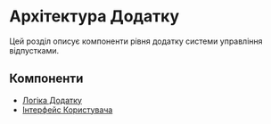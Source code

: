# Архітектура Додатку

Цей розділ описує компоненти рівня додатку системи управління відпустками.

## Компоненти

*   [Логіка Додатку](./logic/index.md)
*   [Інтерфейс Користувача](./ui/index.md) 